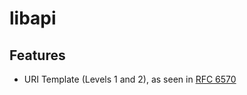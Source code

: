 # libapi

## Features

- URI Template (Levels 1 and 2), as seen in [RFC 6570](https://datatracker.ietf.org/doc/html/rfc6570)
